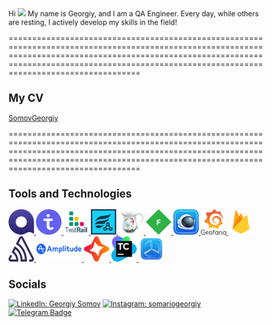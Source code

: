 Hi ![](https://user-images.githubusercontent.com/18350557/176309783-0785949b-9127-417c-8b55-ab5a4333674e.gif) My name is Georgiy, and I am a QA Engineer. Every day, while others are resting, I actively develop my skills in the field!

====================================================================================================================================================================================================================================================

## My CV

[SomovGeorgiy](https://cv.hexlet.io/ru/resumes/2189)

====================================================================================================================================================================================================================================================


## Tools and Technologies

<p align="left">
<a href="https://qase.io/">
  <img src="https://github.com/qajenna/qajenna/blob/main/icons/Qase.io.png" alt="Qase.io" width="50" height="50" />
</a>
<a href="https://testit.software/">
  <img src="https://github.com/qajenna/qajenna/blob/main/icons/TestIT.png" alt="TestIT" width="50" height="50" />
</a>
<a href="https://www.gurock.com/testrail">
  <img src="https://github.com/qajenna/qajenna/blob/main/icons/TestRail.png" alt="TestRail" width="50" height="50" />
</a>
<a href="https://marketplace.atlassian.com/apps/1014681/zephyr-squad-test-management-for-jira?tab=overview&hosting=cloud">
  <img src="https://github.com/qajenna/qajenna/blob/main/icons/Zephyr.png" alt="Zephyr" width="50" height="50" />
</a>
<a href="https://www.charlesproxy.com/">
  <img src="https://github.com/qajenna/qajenna/blob/main/icons/Charles.png" alt="Charles" width="50" height="50" />
</a>
<a href="https://www.telerik.com/fiddler">
  <img src="https://github.com/qajenna/qajenna/blob/main/icons/Fiddler.png" alt="Fiddler" width="50" height="50" />
</a>
<a href="https://proxyman.io/">
  <img src="https://github.com/qajenna/qajenna/blob/main/icons/Proxyman.png" alt="Proxyman" width="50" height="50" />
</a>
<a href="https://grafana.com/">
  <img src="https://github.com/qajenna/qajenna/blob/main/icons/Grafana.png" alt="Grafana" width="50" height="50" />
</a>
<a href="https://firebase.google.com/">
  <img src="https://github.com/qajenna/qajenna/blob/main/icons/Firebase.png" alt="Firebase" width="50" height="50" />
</a>
<a href="https://sentry.io/welcome/">
  <img src="https://github.com/qajenna/qajenna/blob/main/icons/Sentry.png" alt="Sentry" width="50" height="50" />
</a>
<a href="https://amplitude.com/">
  <img src="https://github.com/qajenna/qajenna/blob/main/icons/Amplitude.png" alt="Amplitude" width="90" height="50" />
</a>
<a href="https://codemagic.io/">
  <img src="https://github.com/qajenna/qajenna/blob/main/icons/Codemagic.png" alt="Codemagic" width="50" height="50" />
</a>
<a href="https://www.jetbrains.com/teamcity/">
  <img src="https://github.com/qajenna/qajenna/blob/main/icons/TeamCity.png" alt="TeamCity" width="50" height="50" />
</a>
<a href="https://developer.apple.com/testflight/">
  <img src="https://github.com/qajenna/qajenna/blob/main/icons/Testflight.png" alt="Testflight" width="50" height="50" />
</a>
</p>

## Socials

[![LinkedIn: Georgiy Somov](https://img.shields.io/badge/-LinkedIn-0e76a8?style=flat-square&logo=Linkedin&logoColor=white)](https://www.linkedin.com/in/georgiy-somov-509823265/)
[![Instagram: somariogeorgiy](https://img.shields.io/badge/-Instagram-e4405f?style=flat-square&logo=Instagram&logoColor=white)](http://www.instagram.com/somariogeorgiy)
[![Telegram Badge](https://img.shields.io/badge/-Telegram-0088cc?style=flat-square&logo=Telegram&logoColor=white)](https://t.me/Somario)
